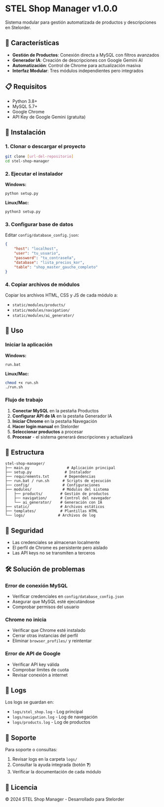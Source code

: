 # STEL Shop Manager v1.0.0

Sistema modular para gestión automatizada de productos y descripciones en Stelorder.

## 🚀 Características

- **Gestión de Productos**: Conexión directa a MySQL con filtros avanzados
- **Generador IA**: Creación de descripciones con Google Gemini AI
- **Automatización**: Control de Chrome para actualización masiva
- **Interfaz Modular**: Tres módulos independientes pero integrados

## 📋 Requisitos

- Python 3.8+
- MySQL 5.7+
- Google Chrome
- API Key de Google Gemini (gratuita)

## 🔧 Instalación

### 1. Clonar o descargar el proyecto

```bash
git clone [url-del-repositorio]
cd stel-shop-manager
```

### 2. Ejecutar el instalador

**Windows:**
```batch
python setup.py
```

**Linux/Mac:**
```bash
python3 setup.py
```

### 3. Configurar base de datos

Editar `config/database_config.json`:
```json
{
    "host": "localhost",
    "user": "tu_usuario",
    "password": "tu_contraseña",
    "database": "lista_precios_kor",
    "table": "shop_master_gaucho_completo"
}
```

### 4. Copiar archivos de módulos

Copiar los archivos HTML, CSS y JS de cada módulo a:
- `static/modules/products/`
- `static/modules/navigation/`
- `static/modules/ai_generator/`

## 🚀 Uso

### Iniciar la aplicación

**Windows:**
```batch
run.bat
```

**Linux/Mac:**
```bash
chmod +x run.sh
./run.sh
```

### Flujo de trabajo

1. **Conectar MySQL** en la pestaña Productos
2. **Configurar API de IA** en la pestaña Generador IA
3. **Iniciar Chrome** en la pestaña Navegación
4. **Hacer login manual** en Stelorder
5. **Seleccionar productos** a procesar
6. **Procesar** - el sistema generará descripciones y actualizará

## 📁 Estructura

```
stel-shop-manager/
├── main.py                 # Aplicación principal
├── setup.py               # Instalador
├── requirements.txt       # Dependencias
├── run.bat / run.sh      # Scripts de ejecución
├── config/               # Configuraciones
├── modules/              # Módulos del sistema
│   ├── products/        # Gestión de productos
│   ├── navigation/      # Control del navegador
│   └── ai_generator/    # Generación con IA
├── static/              # Archivos estáticos
├── templates/           # Plantillas HTML
└── logs/               # Archivos de log
```

## 🔐 Seguridad

- Las credenciales se almacenan localmente
- El perfil de Chrome es persistente pero aislado
- Las API keys no se transmiten a terceros

## 🛠️ Solución de problemas

### Error de conexión MySQL
- Verificar credenciales en `config/database_config.json`
- Asegurar que MySQL esté ejecutándose
- Comprobar permisos del usuario

### Chrome no inicia
- Verificar que Chrome esté instalado
- Cerrar otras instancias del perfil
- Eliminar `browser_profiles/` y reintentar

### Error de API de Google
- Verificar API key válida
- Comprobar límites de cuota
- Revisar conexión a internet

## 📝 Logs

Los logs se guardan en:
- `logs/stel_shop.log` - Log principal
- `logs/navigation.log` - Log de navegación
- `logs/products.log` - Log de productos

## 🤝 Soporte

Para soporte o consultas:
1. Revisar logs en la carpeta `logs/`
2. Consultar la ayuda integrada (botón ❓)
3. Verificar la documentación de cada módulo

## 📄 Licencia

© 2024 STEL Shop Manager - Desarrollado para Stelorder
